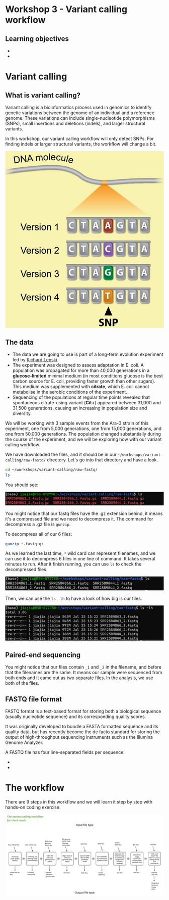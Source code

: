 # Workshop 3 - Variant calling workflow 

## Learning objectives 

* 
* 

# Variant calling 

## What is variant calling?

Variant calling is a bioinformatics process used in genomics to identify genetic variations between the genome of an individual and a reference genome. These variations can include single-nucleotide polymorphisms (SNPs), small insertions and deletions (indels), and larger structural variants. 

In this workshop, our variant calling workflow will only detect SNPs. For finding indels or larger structural variants, the workflow will change a bit. 

![SNPs](figures/snp-quick-ref.jpg)

## The data 

* The data we are going to use is part of a long-term evolution experiment led by [Richard Lenski](https://en.wikipedia.org/wiki/E._coli_long-term_evolution_experiment). 
* The experiment was designed to assess adaptation in E. coli. A population was propagated for more than 40,000 generations in a __glucose-limited__ minimal medium (in most conditions glucose is the best carbon source for E. coli, providing faster growth than other sugars). This medium was supplemented with __citrate__, which E. coli cannot metabolise in the aerobic conditions of the experiment. 
* Sequencing of the populations at regular time points revealed that spontaneous citrate-using variant (__Cit+__) appeared between 31,000 and 31,500 generations, causing an increasing in population size and diversity. 

We will be working with 3 sample events from the Ara-3 strain of this experiment, one from 5,000 generations, one from 15,000 generations, and one from 50,000 generations. The population changed substantially during the course of the experiment, and we will be exploring how with our variant calling workflow. 

We have downloaded the files, and it should be in our `~/workshops/variant-calling/raw-fastq/` directory. Let's go into that directory and have a look.

```sh
cd ~/workshops/variant-calling/raw-fastq/
ls
```

You should see:

![fastq-gz-files](figures/fastq-gz-files.png)

You might notice that our fastq files have the .gz extension behind, it means it's a compressed file and we need to decompress it. The command for decompress a .gz file is `gunzip`. 

To decompress all of our 6 files:

```sh
gunzip *.fastq.gz
```

As we learned the last time, `*` wild card can represent filenames, and we can use it to decompress 6 files in one line of command. It takes several minutes to run. After it finish running, you can use `ls` to check the decompressed files. 

![decompressed](figures/decompressed-files.png)

Then, we can use the `ls -lh` to have a look of how big is our files. 

![file-size](figures/file-size.png)

## Paired-end sequencing 

You might notice that our files contain `_1` and `_2` in the filename, and before that the filenames are the same. It means our sample were sequenced from both ends and it came out as two separate files. In the analysis, we use both of the files. 

## FASTQ file format 

FASTQ format is a text-based format for storing both a biological sequence (usually nucleotide sequence) and its corresponding quality scores. 

It was originally developed to bundle a FASTA formatted sequence and its quality data, but has recently become the de facto standard for storing the output of high-throughput sequencing instruments such as the Illumina Genome Analyzer. 

A FASTQ file has four line-separated fields per sequence:

* 
* 


# The workflow 

There are 9 steps in this workflow and we will learn it step by step with hands-on coding exercise. 

![workflow](figures/vc-workflow.png)



